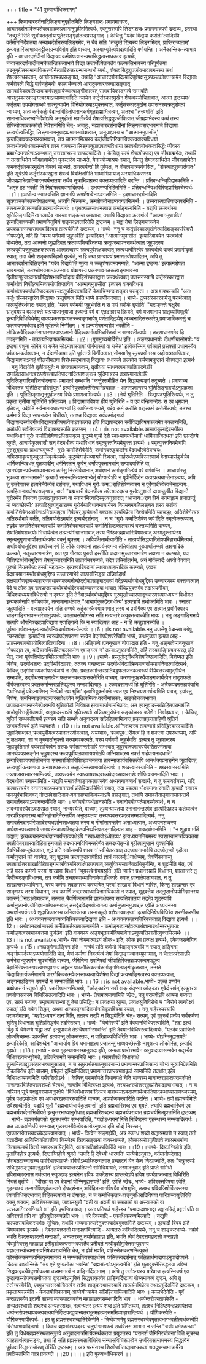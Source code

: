+++
title = "41 पुरुषार्थाधिकरणम्"

+++
किमाचारदर्शनादिलिङ्गानुगृहीतमिति लिङ्गशब्दः प्रमाणमात्रपरः, आचारदर्शनादिरूपशेषत्वग्राहकप्रमाणानुगृहीतमित्यर्थः, एवमुत्तरत्रापि लिङ्गशब्दः प्रमाणमात्रपरो द्रष्टव्यः, इतरथा "तच्छ्रुते'रिति सूत्रोक्ततृतीयाश्रुतेरसङ्गृहीतत्वप्रसङ्गात् । केचित्तु "यदेव विद्यया करोती'त्यादिरपि वर्तमाननिर्देशतया अन्याथर्दर्शनरूपलिङ्गमेव, न चैवं सति "तच्छ्रुते'रित्यस्य लिङ्गमिदम्, प्राप्तिरुच्यताम्' इत्यवतारिकाभाष्यतट्टीकाग्रन्थविरोय इति वाच्यम्, अस्याभ्युपेत्यवादत्वादिति वर्णयन्ति । अनैकान्तिक-त्वाभाव इति - आचारदर्शदीनां विद्यायाः कर्मशेषत्वानन्यथासिद्धत्वसाधकत्व इत्यर्थः, नन्वाचारदर्शनादीनामनैकान्तिकत्वाभावे विद्या क्रत्वर्थेत्येतावतैव फलफलिभावस्य परिपूर्णतया तदनुगृहीतसामानाधिकरण्येनेत्यादिरुत्तरग्रन्थसन्धर्भो व्यर्थ., शेषत्वसिद्धयुपजीवभावावगमस्य कथं शेषत्वसाधकत्वम्, अन्योन्याश्रयप्रसङ्गात्, तथाहि "आचारदर्शनादित्यादिपूर्वपक्षसूत्रपञ्चकोक्तन्यायेन विद्यायाः कर्मशेषत्वे सिद्धे पार्वणहोमयोः कालार्भेज्यात्वे आरादुपकारकत्वप्रसङ्गात् सामवायिकत्वलिप्सयाकर्मसमुदायेज्यात्वाङ्गीकारवत् सामवायिकाङ्गत्वे सम्भवति आरादुपकारकाङ्गत्वस्याऽन्याय्यत्वादिति न्यायेन कर्तृसंस्कारमुखेन शेषत्वस्योचितत्वात्, आत्मा द्रष्टव्यमः' कर्तृतया उपयोगसम्भवे सक्त्तुन्यायेन विनियोगस्याऽयुक्त्तत्वात्, कर्तृसंस्कारमुखेन उपासनस्यक्रतुशेषत्वं न्याय्यम्, अतः कर्मक्रर्तुः वेदान्तविहितोपासनकर्मभूतब्रह्माभिन्नत्वम्, अतश्च "तत्त्वमसि' इति सामानाधिकरण्यनिर्देशोऽपि अनुगृहीतो भवतीत्येवं शेषत्वसिद्धयुपजीवित्वात् जीप्रह्माभेदस्य कथं तस्य शेषित्वोपपादककोटौ निवेशनमिति चेत्- अत्राहुः, नह्याचारदर्शनादीनां लिङ्गत्वसद्भावमात्रे विद्यायाः क्रत्वर्थत्वसिद्धिः, लिङ्गानामनुग्राह्यप्रमाणसापेक्षत्वात्, अनुग्राह्यस्य च "आत्मानमुपासीत्' इत्यादिवाक्यादन्यस्याभावात्, तत्र चात्मानमित्यस्य कर्तृजीवतिरिक्त्तविषयत्ववाक्यविधया क्रत्वर्थत्वबोधकासम्भवेन तस्य वाक्यस्य लिङ्गानुग्राह्यवाक्यविधाया क्रत्वर्थत्वबोधकत्वसिद्धेः जीवस्य ब्रह्माभेदमन्तरेणाऽसम्भवात् उत्तरग्रन्थस्य साफल्यादिति । केचित्तु सत्यं शेषत्वोपपाद्य एव जीवब्रह्मभेदः, तथापि न तत्साधितेन जीवब्रह्माभेदेन पुनस्तदेव साध्यते, येनान्योन्याश्रयः स्यात्, किन्तु शेषत्वसाधितेन जीवब्रह्माभेदेन कमर्कर्तृसंस्कारमुखेन शेषत्वं साध्यते, तावत्पर्यन्तो हि पूर्वपक्षः, न शेषत्वमात्रपर्यवसितः, "शेषत्वात्पुरुषार्तवातः' इति सूत्रेऽपि कर्तृसंस्कारद्वारा शेषत्वं विवक्षितमिति भाष्याभिप्रायात् अस्याधिकरणस्य जीवब्रह्माभेदप्रतिपादनपर्यन्ततया तथैव सूत्राभिप्राग्रस्य वक्त्तव्यत्वादिति वदन्ति । प्रतिबन्धनिवृविद्वारकमिति - "अमृत इह भवती' ति निर्दाषत्वश्रवणादित्यर्थः । उभयमप्यभिहितमिति - प्रतिबन्धनिवअविरिष्टप्राप्तिश्चेत्यर्थः ।।1।।अधीत्य स्त्रास्यन्निति ज्ञानमपि कमर्शेषत्वेनाऽवगतमिति - इदमाचारदर्शनादिति सूत्रपञ्चकोक्तस्योपलक्षणम्, अत्रापि भिन्नकमः, क्रमशेषत्वेनाऽप्यवगतमित्यर्थः । तस्स्वरूपप्रतिपादनपरमिति - तत्स्वरूपोपासनप्रतिपादनपरमित्यर्थः । पृथक्फलसाधनत्वान्न कर्माङ्गस्वमिति - यद्यपि क्रत्वर्थस्य श्रुतिलिङ्गादिमिरवगत्वादेव नास्याः शङ्काया अवतारः, तथापि विद्यायाः क्रत्वर्थत्वे "आत्मानमुपासीत' इत्यादिवाक्यमपि प्रमाणयितुमियं शङ्काऽवतारितेति द्रष्टव्यम् । यद्वा तेषां लिङ्गमात्रत्वेन प्रापकप्रमाणत्वासमभवादित्यत्र तात्पर्यमिति द्रष्टव्यम् । भाष्ये- ननु च कर्तृसंस्कारमुखेनेत्यादिशङ्कापरिहारौ नोपपद्येते, यदि हि "यस्य पर्णमयी जुहूभर्वति' इत्यादिवत् "आत्मानमुपासीत' इत्यादिवाक्येन क्रत्वर्थत्वं बोध्यतेत्, तदा आत्मनो जुह्वादिवत् क्रत्वव्यभिचरिततया क्रतूपस्थापनसमर्थत्वात् जुहूपदस्य क्रत्वपूर्वीयजुहूपलक्षकत्ववत् आत्मशब्दस्य क्रत्वपूर्वलक्षकत्वात् क्रत्वथर्त्वमित्येवं क्रत्वर्थत्वे वाक्यं प्रमाणीकृतं स्यात्, तदा चेमौ शङ्कापरिहारौ युज्येते, न हि तथा प्राग्वाक्यं प्रमाणतयोपपादितम्, अपि तु आचारदर्शनादिलिङ्गेन "यदेव विद्यये'ति श्रुत्या च क्रतुशेषत्वमवमम्यते, "आत्मा द्रष्टव्यः' इत्यात्मशेषता चावगम्यते, ततश्चोभयसामञ्जस्याय प्रोक्षणस्य प्रकरणावगतक्रत्वङ्गभावस्य द्वितीयाश्रुत्याऽवगतव्रीहिशेषभावनिर्वाहाय व्रीहिसंस्कारद्वारा क्रत्वर्थत्ववत् उपासनस्यापि कर्तृसंस्कारद्वारा कर्मार्थत्वं निर्वोऽव्यमित्यस्योपक्षिप्तत्वेन "आत्मानमुपासीत' इत्यस्य वाक्यविधया कर्मार्थत्वपयर्न्तप्रतिपादकत्वस्याऽनुपक्षिप्तत्वादिति केषाचिन्मन्दाशङ्का पराकृता । अत्र वाक्यस्यापि "अतः कर्तुः संस्कारद्वारेण विद्यायाः क्रतुशेषत्व'मिति भाष्ये प्रमाणीकरणात् । भाष्ये- द्रव्यसंस्कारकर्मसु परार्थत्वात् फलश्रुतिरर्थवादः स्यात् इति, "यस्य पर्णमयी जुहूर्भवति न स पापं श्लोकं शृणोति' "यदाङ्क्त्ते चक्षुरेव भ्रातृवयस्य वअङ्क्त्ते यत्प्रयाजानूयाजा इज्यन्ते वर्म वा एतद्यज्ञस्य क्रियते, वर्म यजमानाय भ्रातृव्याभिभूत्यै' इत्यादिविधिविधेयेषु वाक्यप्रकरणावगतक्रत्वङ्गभावेषु पर्णतादिद्रव्येषु अञ्चनादिसंस्कारेषु प्रयाजादिकमर्सु च फलश्रवणमर्थवाद इति पूर्वतन्त्रे निर्णीतम् । न ह्यन्यशेषमन्यशेषं भवतीति - लौकिकवैदिककर्मसाधारणस्याऽऽत्मनो वैदिककर्माव्यभिचरितत्वं न सम्भवतीत्यर्थः । तदसाधारणमेव हि तदङ्गमिति - तत्प्रत्यभिज्ञापकमित्यर्थः ।।2।।गुणमुख्ययोर्विरोध इति । अङ्गप्रधानयोः दीक्षणीयासोमयोः "य इष्ट्या पशुना सोमेन वा यजेत सोऽमावास्यायां पौर्णमास्यां वा यजेत' इत्येकस्मिन् पर्वकाले प्रसक्त्तौ प्रधानस्यैव पर्वकालकर्तव्यत्वम्, न दीक्षणीयायाः इति पूर्वतन्त्रे विर्णीतत्वात् सोमयागेषु सुत्यप्रयोगस्य अहोरात्रव्यापित्वात् विद्यायाश्चाऽन्वहं शीलनीयतया विरोधसद्भावात् विद्यायाः प्रधानत्वे तत्त्यगेन कर्मणामनुष्ठानं नोपपद्यत इत्यर्थः । ननु विद्ययेति तृतीयाश्रुतेः न शेषत्वप्रमाणत्वम्, तृतीयया साधनत्वमात्रप्रतिपादनेऽपि समाहितसाधनत्वरूपशेषत्वाप्रतिपादनादित्याशङ्कय श्रुतिमात्रस्य तत्राप्रमाणत्वेऽपि श्रुतिलिङ्गादिसहितचोदनायाः प्रमाणत्वं सम्भवति "कर्त्तुस्समीहितं येन सिद्धयत्यङ्गं तदुच्यते । प्रमाणञ्च विधिस्तत्र श्रुतिलिङ्गादिसंयुतः' इत्यभियुक्त्तोक्तेरित्यभिप्रयन्नाह - आगमप्रमाणस्य श्रुतिलिङ्गादयोऽनुग्राहका इति । श्रुतिलिङ्गाद्यनुगृहीतस्य विधेः प्रमाणत्वमित्यर्थः ।।3।।नेयं श्रुतिरिति - विद्यापदश्रुतिरित्यर्थः, न तु प्रकृता तृतीया श्रुतिरिति भ्रमितव्यम् । विद्यामात्रविषया हीयं श्रुतिरिति - य एव वन्हिमान्देशः स एव धूमवान् इतिवत्, यदेवेति सर्वनामावधारणाभ्यां हि व्याप्तिरवगम्यते, यदेव कर्म करोति यद्यत्कर्म करोतीत्यर्थः, ततश्च कर्ममात्रे विद्या साधनत्वेन विधीयते, ततश्च विद्यायाः सर्वकर्माङ्गत्वं विद्याशब्दस्योद्गीथविद्यामात्रविषयत्वेनाऽवकल्पत इति विद्याशब्दस्य सर्वविद्याविषयकत्वमेव वक्त्तव्यमिति, अतोऽपि सर्वविषयत्वं विद्याशब्दस्यति द्रष्टव्यम् ।।4।।is not available.आचार्यकुलाद्वेदमधीत्य यथाविधानं गुरोः कर्मातिशेषेणाऽभिसमावृत्य कुटुम्बे शुचौ देशे स्वाध्यायमधीयानो धार्मिकान्विदधत' इति छान्दोग्ये श्रूयते, आचार्यकुलवासी सन् वेदमधीत्य यथाविधानं स्मृत्युक्त्तनियमैयुक्त्त इत्यर्थः । स्मृत्युक्त्तनियमेष्वपि गुरुशुश्रूषायाः प्राधान्यमुच्यते- गुरोः कर्मातिशेषेणेति, कर्मानवरुद्धकालेन वेदमधीत्येतेयन्वयः, अभिसमावृत्यगुरुकुलान्निवृत्येत्यर्थः, कुटुम्बेगार्हस्थ्याश्रमे स्थित्वा, गार्हरथ्येऽप्यविस्मरणार्थं वेदाभ्यासंकुर्वन्नेव धार्मिकान्विदधत् पुतष्यादीन् धर्मनिरतान् कुर्वन् धर्मोपयुक्त्तानर्थान् सम्पादयन्निति वा, एवमर्थज्ञानपर्यन्ताथ्ययनवतः कर्मसु निरतेर्विधानात् अर्थज्ञानं कर्माङ्गमित्येवं परे वर्णयन्ति । आचार्यास्तु भुकत्वा सानन्दमास्ते' इत्यादौ सानन्दमित्यास्यान्वेतुं योग्यत्वेऽपि न पूर्वनिर्दिेष्टेन वत्वाप्रत्ययान्तेनाऽन्वयः, अपि तु उतरेणास्त इत्यनेनैवेत्येवं दर्शनात्, यथाविधानं गुरोः कमर्ातिशेषेणत्यस्य न पूर्वेणादीत्येत्यनेनाऽन्वयः, व्यवहितान्वयदोषप्रसङ्गश्च, अतो "ब्रह्मचारी वेदमधीत्य उपेत्याऽऽहृत्य गुरवेऽनुज्ञातो दारान्कुर्वीत विद्यान्ते गुरोरर्थेन निमन्त्र्य कृत्वाऽनुज्ञातस्य वा स्नान'मित्यादिस्मृत्यनुसारात् "आचायर्ाय प्रियं धनमाहृत्य प्रजातन्तुं मा व्यवच्छेत्सीः' इत्यादिश्रुत्यनुसाराच्च गुरोर्यथाविधानमाचार्यस्य नियमनमनतिलङ्घय तस्य कर्तव्यं कर्मातिशेषेणअशेषेणाऽभिसामावृत्य निर्वत्यर् इत्येवार्थो वक्त्तव्य इत्यभिप्रेत्य निश्शेषमिति व्याचक्रुः, अतिशेषेणेत्यत्र अतिरर्थाभावे वर्तते, अतिमर्यादोऽमर्याद इत्यर्थदर्शनात् । न च "गुरोः कर्मातिशेषेण जपे'दिति स्मृत्यैकरूप्यात्, तद्वदेव कर्मातिशेषशब्दस्यापि कर्मातिशेषशब्दस्यापि कर्मातिशिष्टकालपरत्वं वक्त्तव्यमिति वाच्यम्, शेषातिशेषशब्दयोः भिन्नार्थत्वेन तत्प्रत्यभिज्ञानभावात् तस्य नैष्ठिकब्रह्मचारिविषयत्वात् अस्मदुक्त्तार्थस्य स्मृत्यनुगुणाचार्योक्तार्थत्वमेव वक्त्तुं युक्त्तम् । अविवक्षितार्थत्वादीति - तात्पर्यासिद्धयादिदोषपरिहारार्थमित्यर्थः, अर्थावबोधसुद्दिश्य शब्दोच्चारणे हि लोके वाक्यानां तात्पर्यमवगम्य तन्निर्वाहाय मुख्यार्थासम्भवे लक्षणादिकं कल्प्यते, नतूच्चारणमात्रेण, अत एव गौरश्वः पुरुषो हस्तीति पादानामुच्चारणमात्रेण लक्षणा न कल्प्यते, यदा विशिष्टार्थबोधमुद्दिश्य तेषामुच्चारणमिति तात्पर्यमवगम्यते, तदेव तन्निर्वाहार्थम्, अयं गौर्वलवर्दः अश्वो वेगवान् पुरुषो नियतचेष्टः हस्ती महावलः- इत्यश्वादिपदानां लक्षराध्याहारादिकं कल्प्यते, एवञ्च वेदवाक्यानामर्थावबोधमुद्दिश्य उच्चारणाभेवे तात्पर्यासिद्धया तन्निर्वाहार्थं लक्षणागौणवृत्यध्याहारव्यवधारणकल्पनोच्छेददोषप्रसङ्गादवश्यं वेदेऽप्यर्थावबोधमुद्दिश्य उच्चारणस्य वक्त्तव्यत्वात् वेदे च लोक इव रागप्राप्तस्यार्थावबोधोद्देश्यकोच्चारणस्या भावात् विधिप्रयुक्त्तमेव तदाश्रयणीयम्, विधिश्चाध्ययनविधेरन्यो न दृश्यत इति तेनैवाऽर्थावबोधमुद्दिश्य गुरुमुखोच्चारणानूञ्चारणरूपमध्ययनं विधीयत इत्यकामेनापि स्वीकार्यम्, तत्समानार्थत्वात् "आचार्यकुलद्वेदमधीत्य' इत्यत्रापि तथोक्तमिति भावः । स्नात्वा जुहुयादिति - वत्वाप्रस्ययेन सति सम्भवे कर्तृकारकैक्यावगमात् तस्य च प्रयोगैक्य एव सत्वात् प्रयोगैक्यस्य चाङ्गाङ्गिभावमन्तरेणानुपपत्तेः, कालाथर्सायोगस्य सति मत्यन्तरे अयुक्त्तत्वाच्चेति भावः । ननु अङ्गाङ्गिभावे सत्यपि औपनिषदब्रह्माविद्याया एवाङ्गित्वे किं न स्यादित्यत आह - न हि क्रतुज्ञानस्येति । पूर्वभागार्थज्ञानतुल्यत्वादौपनिषदार्थज्ञानस्येत्यर्थः ।।6।।is not available.ननु उपात्तेषु वेदान्तवाक्येषु "यस्सर्वज्ञः' इत्यादीनां स्वरूपोपदेशपराणां सत्वेन वेदनोपदेशपरेष्विति भाष्ये, कथमुच्यत इत्यत आह - उपासनवाक्योपयोगित्वादित्यादिना ।।8।।अङ्गित्वे ह्यननुष्ठानं नोपपद्यत इति - ननु अङ्गत्वेप्यननुष्ठानं नोपपद्यत एव, यदिचानभिसंहितफलकर्मण एवाङ्गत्वं न' तस्याऽनुष्ठानमिति, तर्हि तस्यवाङ्गित्वमप्यस्तु इति चेत्, तथा पूर्वपक्षिणोऽनभिप्रेतत्वादिति भावः ।।9।।भाष्ये- प्रस्तुतोद्गीथविशेषनिष्ठत्वादिति, विशेष्यत इति विशेषः, उद्गीथशब्दः उद्गीथविद्यापरः, ततश्च यच्छब्दस्य उद्गीथविद्याक्रियमाणसोमयागनिष्ठत्वादित्यर्थः, केचित्तु उद्गीथाख्यकर्मपरत्वेअपि न दोषः, प्रबलकर्मान्तराप्रतिबद्धफलजनकत्वरूपं वीर्यवत्तरत्वमुद्गीथेन सम्भवति, उद्गीथस्याङ्गत्वेन फलजनकत्वाप्रसक्त्तेरिति वाच्यम्, करणानुग्रहस्यैवाङ्गकार्यत्वेन तादृशफले वीर्यक्त्तरवस्य प्रबलकर्मान्तराप्रतिबद्धस्य सम्भवादित्याहुः । एकपदसामर्थ्यं हि श्रुतिरिति - अत्रैकपदमसहायंवाचि "अभिधातुं पदेऽन्यस्मिन् निरपेक्षो रवः श्रुतिः' इत्यभियुक्त्तोक्तेः स्वत एव निश्चयसमर्थत्वमिति यावत्, इयांस्तु विशेषः, समभिव्याहृतपदान्तरसापेक्षत्वेन श्रुतित्वमित्यध्वरमीमांसकाः, सङ्कोचकाभावात् प्रापकप्रमाणान्तरनैरपेक्ष्यमपि श्रुतिकोटौ निविशत इत्याचार्याणामभिप्रायः, अत एवानुवादस्सन्निहितपरामर्शीति वाचोयुक्त्तिर्युक्त्तिमती, अनुवादस्याऽपि श्रुतिरूपत्वे सन्निध्यनुरोधेन सङ्कोचस्य क्लेशेन निर्वाह्यत्वात् । केचित्तु श्रुतिर्न सम्भवतीत्यर्थ इत्यस्य सति सम्भवे अनुवादस्य सन्निहितगामित्वात् प्रकृताप्रकृतग्राहिणी श्रुतिर्न सम्भवतीत्यर्थ इति व्याचक्षते ।।10।।is not available.अग्निशब्दस्य तावन्मात्रे प्रसिद्धिस्वारस्यादिति - जुह्रादिशब्दवत् क्रत्वपूर्वीयत्वस्यानादरणीयत्वात्, अयम्भावः, क्रत्वपूवर्ीयत्वं हि न शकत्या उपस्थाप्यम्, अपि तु लक्षणया, सा च मुख्यार्तानुपत्तौ सत्यामवकल्पते, यस्य पर्णमयी जुहूर्भवति' इत्यत्र तु जुहशब्दस्य जुह्राकृतिमात्रे पर्यवसायित्वेन तस्याः पर्णतामन्तरेणापि सम्भवात् जुहूस्वरूपमात्रपर्यवसितपर्णताया आनर्थक्यप्रसङ्गेन जुहूपदस्य क्रत्वपूर्वीयलक्षणाश्रयणेऽपि अग्निशब्दस्य नक्त्तं गार्हपत्यमादधाति' इत्यादिवाक्यपर्यालोचनया संस्मारव्शिेषविशिष्टवचनतया तावन्मात्रपर्यवसितत्वेपि आनर्थक्यप्रसङ्गेन जुह्रादिवत् क्रत्वपूर्वीयलक्षणाया अनावश्यकतया क्रतुपर्यन्तत्वाभावादित्यर्थः । शब्दस्वारस्यामिति - शब्दस्वारस्यमिति तव्यप्रत्ययस्वारस्यमित्यर्थः, तव्यप्रत्ययेन स्वाध्यायशब्दवाच्यवेदाख्याक्षरराशेः शोपित्वावगमादिति भावः । वेदमधीत्य स्नास्यन्निति - यद्यपि समावर्तनाङ्गकलापस्यैव अध्ययनानन्तर्थं शब्दार्थः, न तु समावर्तनस्य, यदि कत्वाप्रत्ययेन स्नानस्याऽध्ययनानन्तर्थं प्रतिपिदापयिषितं स्यात्, तदा पकत्वा भोक्ष्यमाणः स्नाति इत्यादौ स्नास्य पाकपूर्वभावित्ववत् गोष्ठप्रवेशादिनामध्ययनप्राग्भावित्वस्याऽपि प्रसङ्गात्, तथापि समावर्तनाङ्गानामानन्तर्थे समावर्तनस्याऽप्यानन्तर्यमिति भावः । स्वोपयोग्यर्थज्ञानस्येति - स्नानोपयोग्यर्तमानस्येत्यर्थः, न च तावन्मात्रस्यैवाऽवसरप्रदः स्यात्, नान्यस्येति, वाच्यम्, तुल्यन्यायतया स्नानानन्तरमेव दारपरिग्रहस्य कर्तव्यत्वेन दारपरिग्रहमारभ्य चाग्निहोत्रादेर्नैरन्तर्येण अनुष्ठयतया तस्यप्यवसरप्रदत्वसम्भवादित्यर्थः, ननु समावर्तनदारपरिग्रहादेरप्यथर्ज्ञानसाध्यतया तस्य च मीमांसामन्तरेण असाध्यत्वात्, अध्ययनशब्दस्य अर्थज्ञानपरत्वाभावे समावर्तनदारपरिग्रहादेरप्यनिष्पत्तिप्रसङ्गादित्यत आह - यावदर्थमानमिति । "न शूद्राय मतिं दद्यात्' इत्यध्ययनस्यार्थज्ञानपर्यन्तत्वपक्षेऽपि "स्वाध्यायोऽध्येतव्यः' इत्यध्ययननियमस्य स्वशास्वामात्रविषयतया स्वतीयेतरशास्वाविहिताङ्गजाते तदध्ययनविधिमन्तरेणैव तत्तदध्येतृभ्यो गृहीत्वानुष्ठानं युक्त्तमिति त्रैवणिर्केष्वभ्युपेतत्वात्, शूद्रं प्रति सर्वासामपि शाखानां स्वीयेतरत्वात् तदध्ययनाभावेपि तदध्येतृभ्यो गृहीत्वा कर्मानुष्ठानं को वारयेत्, ननु शूद्रस्य क्रत्वनुष्ठानापेक्षितं ज्ञानं कार्त्स्न्ेनाक्षेप्यम्, त्रैवर्णिकानान्तु स्वाशाखेतरशाखाविहिताङ्गमात्रविषयमित्याक्षेपलाघवात् क्रतुविषयस्तानेवाऽधिकुर्वन्ति, न शूद्रमिति चेत्, एवं तर्हि यस्य कर्मणो यस्यां शाखायां विधानं "भूयस्त्वेनोभयश्रुति' इति न्यायेन प्रधानस्य्रापि विधानम्, शाखान्तरे तु किञ्चिदङ्गविधानम्, तत्र कर्मणि तच्छास्वाध्यायिनामेवाऽधिकारेः स्यात् ज्ञानाक्षेपलाघवात्, न तु शाखान्तराध्यायिनाम्, यस्य कर्मणः तदङगस्य कस्यचित् यस्यां शाखायां विधानं नास्ति, किन्तु शाखान्तर एव साङ्गस्य तस्य विधानम्, तत्र कमर्णि तच्छास्वाध्यायिनामधिकारो न स्यात्, शूद्रवत्तेषां तदनुष्ठानोपयोगिज्ञानस्य कार्त्स्न्ेनाऽऽक्षेप्यत्वात्, तस्मात् त्रैवर्णिकानामपि ज्ञानाक्षेपस्य सम्प्रतिपन्नतया तद्वदेव शूद्रस्यापि कर्मानुष्ठानोपयोगिज्ञानाक्षेपसम्भवात् तत्तद्वेदविद्भयोऽवगत्य कर्मानुष्ठानमुपपद्यत एवेति अध्ययनस्य अथर्ज्ञानपर्यन्तत्वे शूद्राधिकारस्य अनिवार्यतया तस्माच्छूद्रो यज्ञेऽनववलृप्तः' इत्यादिनिषेधविधिरेव शरणीकरणीय इति भावः । अध्ययनशब्दवाच्यव्यतिरिक्त्तत्वाद्विद्याया इति - अध्ययनफलव्यतिरिक्त्तत्वात् विद्याया इत्यर्थः ।।12।।अर्थज्ञानदर्थान्तरत्वं कर्मेतिकर्तव्यताकत्वच्चेति - कर्माङ्गत्वानर्हवक्यार्थज्ञानादर्थान्तरभूतायाः कर्माङ्गत्वस्वभाववत्तया कुर्वन्नेव' इति वाक्यस्य अङ्गभूतकर्मविषयत्वेनाऽप्युपपत्तिरस्तीत्युक्त्तमित्यर्थः ।।13।।is not available.भाष्ये- येषां नोयमात्माऽयं लोकः- इति, लोक इव प्रत्यक्ष इत्यर्थः, एकेवजसनेयिन इत्यर्थः ।।15।।नह्यङ्गेनाऽङ्गिन इति - नन्वेवं सति कर्मणो विद्याङ्गत्वमपि न स्यात् अङ्गिना अङ्गोपमर्दस्याऽप्ययोगादिति चेन्न, येषां कर्मणां निवर्त्यत्वं तेषां विद्याङ्गत्वानभ्युपगमात्, न चैततत्परेणाऽपि कर्मभेदाभ्युपगमेन सुवचमिति वाच्यम्, जैमिनिना उपनिषदां जीवातिरिक्त्तब्रह्मपरत्वमपह्नुत्य देहातिरिक्त्तात्मपरत्वमभ्युपगम्य तद्वेदनं पारलौकिकसर्वकर्माङ्गमित्यङ्गीकृतत्वात्, तन्मते विद्यावितर्त्यकर्मणामपि पारगौकिकात्मवेदनसाध्यत्वाविशेषेण विद्यां प्रत्यप्यङ्गित्वस्य वक्त्तव्यत्वात्, अङ्गनाऽङ्गिन उपमर्दो न सम्भवतीति भावः ।। 16।।is not available.भाष्ये- प्रकृतं प्रणवेन ब्रह्मोपासनं स्तूयते इति, प्रकरिष्यमाणमित्यर्थः, "ओङ्कारेण सर्वा वाक् संतृण्णा ओङ्कार एवेदं सर्वम्'इत्युतरत्र प्रणवोपासनस्य विधित्सितत्वादिति भावः । भाष्ये- तेषामाश्रमाणामिति च्छेदः, ननु परामर्शेऽपि आश्रमा गम्यन्त एव, सत्यं गम्यन्त, स्मृत्याचाराभ्यां तु तेषां प्रसिद्धिः; न प्रत्यक्षया श्रुत्या, प्रत्यक्षश्रुतिविरोधे च "विरोधे त्वनपेक्ष्यं स्यात्' इति नयेन सिद्धम्, अथवा अन्धपङ्ग्वादिकर्मानधिकृतविषया स्यात्, । ननु गार्हस्थ्यस्यापि परामर्शमात्रम्, "यज्ञोऽध्ययनं दान'मिति, ततश्च तदपि न सिद्धयेदिति चेत्- सत्यम्, एवं गृहस्थं प्रत्येव सर्वकर्मणां श्रुतिषु विधानात् श्रुतिप्रसिद्धमेव तदस्तित्वम् । भाष्ये- "येचेमेरण्ये' इति देवयानविधिपरत्वादिति, "तद्य इत्थं विदुः ये चेमेरण्ये श्रद्धा तप' इत्युपासते तेऽर्चिषमभिस्भवन्ति' इति देवयानविधिषरत्वादित्यर्थः, "एतदेव प्रव्राजिनो लोकमिच्छन्तः प्रव्रजन्ति' इत्ययन्तु लोकसंस्तवः, न पारिव्राज्यविधिरिति भावः । भाष्ये- योऽग्निमुद्वासयते' इत्यादिकेति, आदिशब्देन "आचार्याय प्रियं धमामाहृत्य प्रजातन्तुं माव्यवच्छेत्सीः नापुत्रस्य लोकोस्ति, इत्यादि गृह्यते ।।18।।भाष्ये - अथ गृहस्थाश्रमस्थानुवादः इति, अन्यतः प्राप्तेरभावेन अनुवादत्वासम्भवेन यद्स्यैव विधिपरत्वमभ्युपेयते, तदितरेषामपि समानमिति भावः । परामर्शपक्षे विधानपक्षे तुल्यमित्याद्युपसंहारभाष्यानुसारात्, न च स्तुत्यर्थतयाऽनुवादसाम्यं प्रमाणान्तरप्राप्तिसाम्यं चोभ्यं सूत्राभिप्रेतमिति टीकाविरोध इति वाच्यम्, वर्षकृतं दुभिक्षमितिवत् प्रमाणान्तरप्राप्त्यभावकृतं साम्यमिति तदर्थात् इहैव विधिपक्षाश्रयणमिति पर्यवसितोऽर्थः । केचित्तु परामर्शपक्षे विधानपक्षे चेति भाष्यस्य मानान्तराप्राप्तपरामर्शपक्षे मानान्तरविहितपरामर्शपक्षे चेत्यर्थः, नत्वत्रैव विधित्वपक्ष इत्यर्थः, तस्यपक्षस्योत्तरसूत्रप्रतिपाद्यत्वाभावात् । न च अस्मिन् सूत्रे पक्षद्वयस्याप्यनुपक्षेपे "विधिर्वाधारणव'दित्यत्र वाशब्स्याऽवदारणार्थत्वप्रतिपादकभाष्यासामञ्जस्यम्, पूर्वत्र पक्षद्वयोपक्षेप एव अवधारखस्वारस्यादिति वाच्यम्, अप्रयोजकत्वादिति वदन्ति । भाष्ये- तपो ब्रह्मचर्यमिति सर्वैश्शब्दैरिति, यद्यपि श्रुतौ "ब्रह्मचार्याचार्यकुलवासी' इति ब्रह्मचारिशब्द एव श्रूयते, तथापि ब्रह्मचारिधर्म एव ब्रह्मचर्यशब्देनाभिधीयते इत्युत्तरभाष्यानुरोधात् ब्रह्मचारिशब्दस्य ब्रह्मचर्यपरत्वात् ब्रह्मचर्यमित्युक्त्तमिति द्रष्टव्यम् । भाष्ये- ब्रह्मचर्यतपसोः गृहस्थस्यैव सम्भवादिति, "यज्ञोऽध्ययन'मिति निर्दिष्टस्य गृहस्थस्य सम्भवादित्यर्थः । अत उपकर्वाणेऽपि सम्भवात् गृडस्थस्यैवेत्येवकारोऽनुपपन्न इति चोद्यं निरस्तम्, एवकारस्वेतरव्यवच्छेदकत्वामावात् । भाष्ये- त्रित्वेन सङ्गह्येति, अत्र स्कन्ध शब्दो यद्याश्रमपरो न स्यात् ततो यज्ञादीनां आतिस्विकोत्पत्तीनां किमपेक्ष्य त्रित्वसङ्खया व्यवस्थाष्यते, एकैकाश्रमोपगृहीतत्वे त्वाश्रमधर्माणां त्रित्वाच्छक्यं त्रित्वो व्यवस्थापयितुमिति, आश्रमप्रतिज्ञोपपत्तिरिति भावः ।।19।।भाष्ये- दिष्टाग्निहोत्रे इति, मृताग्निहोत्र इत्यर्थः, दिष्टाग्निहोत्रे श्रूयते "उपरि हि देवेभ्यो धारयति' सत्येषोऽनुवादः, वर्तमानोपदेशात् हिशबतदाच्चाराच्च उपरिधारणप्राप्तेः हविषोऽभ्यर्हितद्रव्यत्वात् प्रच्छादनं येन केन चित्प्राप्नोति, ततः "स्त्रुक्दण्डे सधिमुपसङ्गृह्याऽनुद्रवति' इतिवाक्यान्तरप्रतिपत्तौ समिन्नियम्यते, तस्मादनुवाद इति प्राप्ते समिधो हविराच्छादनास मर्थत्वात् स्त्रुक्दण्ड इत्यनेन हविषः प्राक्देशस्य प्राप्तत्वेऽपि हविष उपर्यप्राप्तत्वात् विधिरिति स्थितं तृतीये । "वीरहा वा एष देवानां योग्निमुद्वासयते' इति, एषेति च्छेदः, भाष्ये- अविरक्त्तविषया एवेति, गृहस्थस्यं उत्सर्गोष्यिपूर्वकत्यागे दोषदर्शनात् अविहितत्यागविषयैव दोषश्रुतिः, ततश्च प्रविव्रजिषोर्विरक्त्तस्य त्यागविधिसद्भावात् विहितस्त्यागो न दोषावहः, न च कर्माधिकृतान्धपङ्गुबधिरादिविषया पारिव्राज्यश्रुतिरिति वक्त्तुं शक्यम्, अविशेषश्रवणात्, जावालश्रुतौ "व्रती वा अव्रती वा स्त्रातको वा अस्त्रातको वा उत्सन्नाग्निरनग्निको वा' इति पृथग्विधावात् । अतः प्रतिपन्नं गार्हस्थ्य "प्रमादादज्ञानाद्वा उद्वासयितुं प्रवृत्तं प्रति वा अविरक्त्तं प्रति वा' इतिश्रुतिरुपपन्नेति भावः । परे त्वित्यादि - एकाधिकरण्यमित्यादि । यद्यपि कल्पतरावधिकरणभेदः सूचितः, तथापि भाष्यमामत्यारेनुक्त्तत्वादेवमुक्त्तमिति द्रष्टव्यम् । इत्यादौ विषय इति - विषयवाक्य इत्यर्थः । देवदत्तयज्ञदत्तौ मन्दप्रज्ञावित्यादि - अन्यतरः कश्चिदित्यर्थः, ननु च शाङ्करभाष्ये- नह्येवं भवति देवदत्तयज्ञदत्तौ मन्दप्रज्ञौ, अन्यतरस्तु तर्यार्महाप्राज्ञ इति, भवति त्वेवं देवदत्तयज्ञदत्तौ मन्दप्रज्ञौ विष्णुमित्रस्तु महाप्राज्ञ इतीदृशोकत्यसम्भवपरतैव प्रतीयते नत्वीदृशीमुक्त्तिमभ्युपगम्य यज्ञदत्तस्योच्यमानत्वनिषेधपरत्वमिति चेन्न, न ह्येवं भवति, वह्रिस्सेककरणमित्युक्त्ते वह्रेस्सेककरणत्वमित्युच्यमानत्वं न सम्भवतीत्यस्याऽर्थस्य फलितत्वदर्शनात् फलितार्थमादायाऽनुवादोपपत्तेः । किञ्च दार्ष्टान्तिके "त्रय एते पुण्यलोका भवन्ति' "ब्रह्मसंस्थोऽमृतत्वमेति' इति श्रुतावुक्त्तेरितद्धतया उक्त्तिं सिद्धवत्कृत्यैवेदृश्योकत्या उच्यमानत्वं न प्राङ्निर्दिष्टानाम् । अपि तु ततोऽन्यस्य परिव्राज इत्यस्मिन्नर्थ एव दृष्टान्तस्योपन्यसनीयतया दृष्टान्तेऽप्युक्त्तिं सिद्धवत्कृत्यैव प्राङ्निर्दिष्टानां वोच्यमानत्वं दृष्टम्, अपि तु ततोन्यस्यैवेति, एवमुपन्यासस्योचितत्वेन तत्रैव शाङ्करभाष्यस्यापि तात्पर्यमभिप्रेत्य तथाऽनूदितमिति द्रष्टव्यम् । प्रकृताश्रमन्नयेति - केवलयौगिकानाम् आग्नेयीन्यायेन सन्निहितगामित्वादिति भावः । कालभेदेनेति - पूर्वं मन्दप्रज्ञस्यैव इदानीं शास्त्राभ्यासपाटववशेन महाप्राज्ञत्वसम्भवादिति भावः । धर्म्यन्तरोपस्तापकेति - अन्यतरश्चासौ शब्दश्च अन्यतरशब्दः, नत्वन्यतर इत्ययं शब्द इति भ्रमितव्यम्, ततश्च निर्दिष्टमन्दप्रज्ञापेक्षया धर्म्यन्तरोपस्थापकस्ववत्क्यनिर्दिष्टपदद्वयान्यतरभूतमहत्पदसमभिव्याहारादित्यर्थः । यौगिकस्येति - यौगिकस्यापीत्यर्थः । इह तु ब्रह्मसंस्थशब्दातिरेकेणेति - त्रिष्वेवाश्रमेषु ब्रह्मसंस्थश्चेदमृतत्वभाग्भवतीत्यर्थकत्वेपि विरोधाभावादित्यर्थः । किञ्च ब्रह्मसंस्थपदस्य चतुर्थाश्रमपरत्वे उर्ध्वरेतस आश्रमा न सन्ति "त्रयोः धर्मस्कन्धाः' इति तु विधेयब्रह्मसंस्थतास्तुतये अनुवादमात्रमित्येवमर्थकतया प्रयुक्त्तस्य "परामर्शं जैमिनिरचोदना'दिति सूत्रस्थ व्याहतार्थत्वप्रसङ्गः, तथा हि सति ब्रह्मसंस्थताविधिरेव संन्यासविधिरूपत्वेन उर्ध्वरेतसामाश्रमस्य सिद्धत्वेन पूर्वपक्षासिद्धान्तयोरप्रवृत्तेरिति द्रष्टव्यम् । अत्र परमंसस्य शिखोपवीताद्यावश्यकत्वं शतदूषण्यामाचायैरेव प्रपञ्चितमिति नात्र प्रयत्यते ।।20।। ।। इति पुरुषार्थाधिकरणं ।।